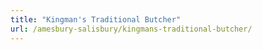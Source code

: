 ```yaml
---
title: "Kingman's Traditional Butcher"
url: /amesbury-salisbury/kingmans-traditional-butcher/
---
```

